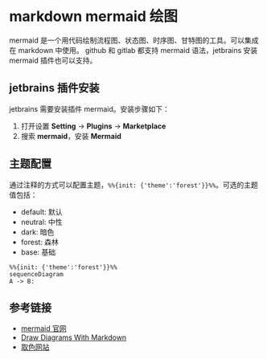 # markdown mermaid 绘图

mermaid 是一个用代码绘制流程图、状态图、时序图、甘特图的工具。可以集成在 markdown 中使用。
github 和 gitlab 都支持 mermaid 语法，jetbrains 安装 mermaid 插件也可以支持。

## jetbrains 插件安装

jetbrains 需要安装插件 mermaid。安装步骤如下：

1. 打开设置 **Setting** -> **Plugins** -> **Marketplace**
2. 搜索 **mermaid**，安装 **Mermaid**

## 主题配置

通过注释的方式可以配置主题，`%%{init: {'theme':'forest'}}%%`。可选的主题值包括：

- default: 默认
- neutral: 中性
- dark: 暗色
- forest: 森林
- base: 基础

```mermaid
%%{init: {'theme':'forest'}}%%
sequenceDiagram
A -> B: 

```

## 参考链接

- [mermaid 官网](https://mermaid.js.org/intro/)
- [Draw Diagrams With Markdown](https://support.typora.io/Draw-Diagrams-With-Markdown/)
- [取色网站](https://colorhunt.co/)
